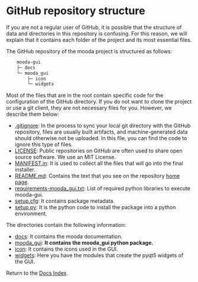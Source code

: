 # GitHub repository structure

If you are not a regular user of GitHub, it is possible that the structure of data and directories in this repository is confusing. For this reason, we will explain that it contains each folder of the project and its most essential files.

The GitHub repository of the mooda project is structured as follows:

```bash
    mooda-gui
    ├─ docs
    └─ mooda_gui
        ├─ icon
        └─ widgets
```

Most of the files that are in the root contain specific code for the configuration of the GitHub directory. If you do not want to clone the project or use a git client, they are not necessary files for you. However, we describe them below:

* [.gitignore](https://github.com/rbardaji/mooda-gui/blob/master/.gitignore): In the process to sync your local git directory with the GitHub repository, files are usually built artifacts, and machine-generated data should otherwise not be uploaded. In this file, you can find the code to ignore this type of files.
* [LICENSE](https://github.com/rbardaji/mooda-gui/blob/master/LICENSE): Public repositories on GitHub are often used to share open source software. We use an MIT License.
* [MANIFEST.in](https://github.com/rbardaji/mooda-gui/blob/master/MANIFEST.in): It is used to collect all the files that will go into the final installer.
* [README.md](https://github.com/rbardaji/mooda-gui/blob/master/README.md): Contains the text that you see on the repository [home page](https://github.com/rbardaji/mooda-gui).
* [requirements-mooda_gui.txt](requirements-mooda_gui.txt): List of required python libraries to execute mooda-gui.
* [setup.cfg](https://github.com/rbardaji/mooda-gui/blob/master/setup.cfg): It contains package metadata.
* [setup.py](https://github.com/rbardaji/mooda-gui/blob/master/setup.py): It is the python code to install the package into a python environment.

The directories contain the following information:

* [docs](https://github.com/rbardaji/mooda-gui/tree/master/docs): It contains the mooda documentation.
* [mooda_gui](https://github.com/rbardaji/mooda-gui/tree/master/mooda_gui): **It contains the mooda_gui python package.**
* [icon](https://github.com/rbardaji/mooda-gui/tree/master/mooda_gui/icon): It contains the icons used in the GUI.
* [widgets](https://github.com/rbardaji/mooda-gui/tree/master/mooda_gui/icon): Here you have the modules that create the pyqt5 widgets of the GUI.

Return to the [Docs Index](../index_docs.md).
